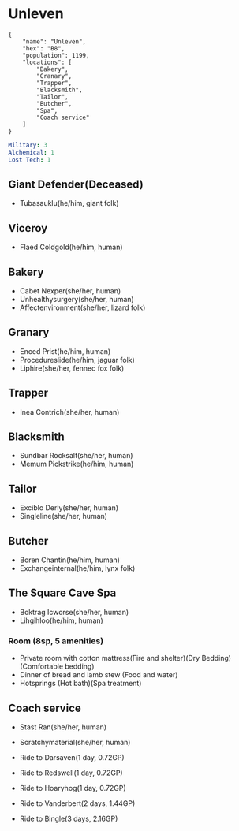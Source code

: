 # Unleven
```
{
    "name": "Unleven",
    "hex": "B8",
    "population": 1199,
    "locations": [
        "Bakery",
        "Granary",
        "Trapper",
        "Blacksmith",
        "Tailor",
        "Butcher",
        "Spa",
        "Coach service"
    ]
}
```
```yml
Military: 3
Alchemical: 1
Lost Tech: 1
```
## Giant Defender(Deceased)
- Tubasauklu(he/him, giant folk)

## Viceroy
- Flaed Coldgold(he/him, human)

## Bakery
- Cabet Nexper(she/her, human)
- Unhealthysurgery(she/her, human)
- Affectenvironment(she/her, lizard folk)

## Granary
- Enced Prist(he/him, human)
- Procedureslide(he/him, jaguar folk)
- Liphire(she/her, fennec fox folk)


## Trapper
- Inea Contrich(she/her, human)

## Blacksmith
- Sundbar Rocksalt(she/her, human)
- Memum Pickstrike(he/him, human)

## Tailor
- Exciblo Derly(she/her, human)
- Singleline(she/her, human)

## Butcher
- Boren Chantin(he/him, human)
- Exchangeinternal(he/him, lynx folk)

## The Square Cave Spa
- Boktrag Icworse(she/her, human)
- Lihgihloo(he/him, human)

### Room (8sp, 5 amenities)
- Private room with cotton mattress(Fire and shelter)(Dry Bedding)(Comfortable bedding)
- Dinner of bread and lamb stew (Food and water)
- Hotsprings (Hot bath)(Spa treatment)

## Coach service
- Stast Ran(she/her, human)
- Scratchymaterial(she/her, human)

- Ride to Darsaven(1 day, 0.72GP)
- Ride to Redswell(1 day, 0.72GP)
- Ride to Hoaryhog(1 day, 0.72GP)
- Ride to Vanderbert(2 days, 1.44GP)
- Ride to Bingle(3 days, 2.16GP)
